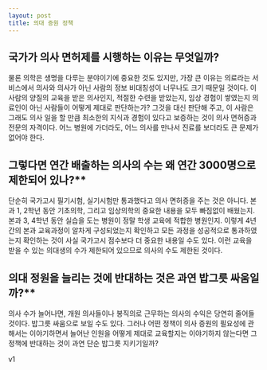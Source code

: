 ```yaml
---
layout: post
title: 의대 증원 정책 
---
```


## 국가가 의사 면허제를 시행하는 이유는 무엇일까?

물론 의학은 생명을 다루는 분야이기에 중요한 것도 있지만, 가장 큰 이유는 의료라는 서비스에서 의사와 의사가 아닌 사람의 정보 비대칭성이 너무나도 크기 때문일 것이다. 이 사람의 양질의 교육을 받은 의사인지, 적절한 수련을 받았는지, 임상 경험이 쌓였는지 의료인이 아닌 사람들이 어떻게 제대로 판단하는가? 그것을 대신 판단해 주고, 이 사람은 그래도 의사 일을 할 만큼 최소한의 지식과 경험이 있다고 보증하는 것이 의사 면허증과 전문의 자격이다. 어느 병원에 가더라도, 어느 의사를 만나서 진료를 보더라도 큰 문제가 없어야 한다.

## 그렇다면 연간 배출하는 의사의 수는 왜 연간 3000명으로 제한되어 있나?**

단순히 국가고시 필기시험, 실기시험만 통과했다고 의사 면허증을 주는 것은 아니다. 본과 1, 2학년 동안 기초의학, 그리고 임상의학의 중요한 내용을 모두 빠짐없이 배웠는지. 본과 3, 4학년 동안 실습을 도는 병원이 정말 학생 교육에 적합한 병원인지. 이렇게 4년간의 본과 교육과정이 알차게 구성되었는지 확인하고 모든 과정을 성공적으로 통과하였는지 확인하는 것이 사실 국가고시 점수보다 더 중요한 내용일 수도 있다. 이런 교육을 받을 수 있는 의대생의 수가 제한되어 있으므로 의사의 수도 제한된 것이다.

## 의대 정원을 늘리는 것에 반대하는 것은 과연 밥그릇 싸움일까?**

의사 수가 늘어나면, 개원 의사들이나 봉직의로 근무하는 의사의 수익은 당연히 줄어들 것이다. 밥그릇 싸움으로 보일 수도 있다. 그러나 어떤 정책이 의사 증원의 필요성에 관해서는 이야기하면서 늘어난 인원을 어떻게 제대로 교육할지는 이야기하지 않는다면 그 정책에 반대하는 것이 과연 단순 밥그릇 지키기일까?

v1
